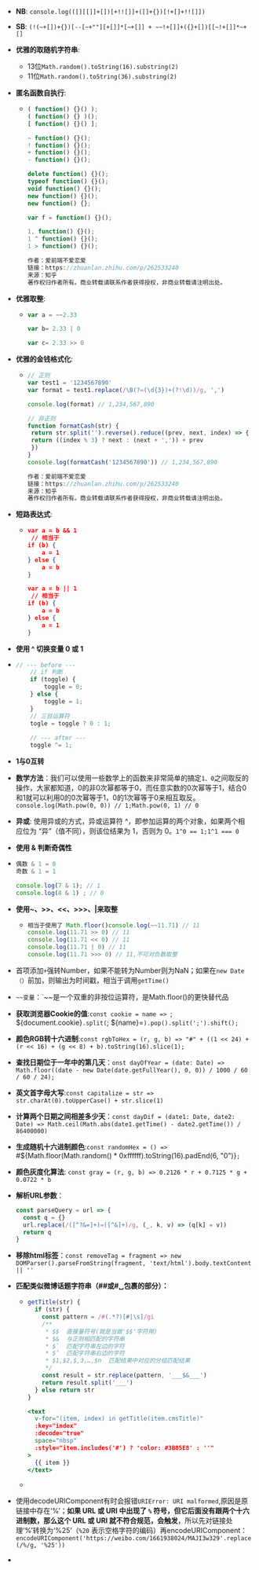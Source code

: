* **NB**: `console.log(([][[]]+[])[+!![]]+([]+{})[!+[]+!![]])`

* **SB**: `(!(~+[])+{})[--[~+""][+[]]*[~+[]] + ~~!+[]]+({}+[])[[~!+[]]*~+[]`

* **优雅的取随机字符串**: 

  * 13位`Math.random().toString(16).substring(2)`
  * 11位`Math.random().toString(36).substring(2)`

* **匿名函数自执行**: 

  * ```js
    ( function() {}() );
    ( function() {} )();
    [ function() {}() ];
    
    ~ function() {}();
    ! function() {}();
    + function() {}();
    - function() {}();
    
    delete function() {}();
    typeof function() {}();
    void function() {}();
    new function() {}();
    new function() {};
    
    var f = function() {}();
    
    1, function() {}();
    1 ^ function() {}();
    1 > function() {}();
    
    作者：爱前端不爱恋爱
    链接：https://zhuanlan.zhihu.com/p/262533240
    来源：知乎
    著作权归作者所有。商业转载请联系作者获得授权，非商业转载请注明出处。
    ```

* **优雅取整**: 

  * ```js
    var a = ~~2.33
    
    var b= 2.33 | 0
    
    var c= 2.33 >> 0
    ```

* **优雅的金钱格式化**: 

  * ```js
    // 正则
    var test1 = '1234567890'
    var format = test1.replace(/\B(?=(\d{3})+(?!\d))/g, ',')
    
    console.log(format) // 1,234,567,890
    
    // 非正则
    function formatCash(str) {
     return str.split('').reverse().reduce((prev, next, index) => {
     return ((index % 3) ? next : (next + ',')) + prev
     })
    }
    console.log(formatCash('1234567890')) // 1,234,567,890
    
    作者：爱前端不爱恋爱
    链接：https://zhuanlan.zhihu.com/p/262533240
    来源：知乎
    著作权归作者所有。商业转载请联系作者获得授权，非商业转载请注明出处。
    ```

* **短路表达式**: 

  * ```json
    var a = b && 1
     // 相当于
    if (b) {
        a = 1
    } else {
        a = b
    }
    
    var a = b || 1
     // 相当于
    if (b) {
        a = b
    } else {
        a = 1
    }
    ```

*  **使用 ^ 切换变量 0 或 1**

  * ```js
    // --- before ---
        // if 判断
        if (toggle) {
            toggle = 0;
        } else {
            toggle = 1;
        }
        // 三目运算符
        togle = toggle ? 0 : 1;
        
        // --- after ---
        toggle ^= 1;
    ```

*  **1与0互转**

  * **数学方法**：我们可以使用一些数学上的函数来非常简单的搞定`1、0`之间取反的操作，大家都知道，0的非0次幂都等于0，而任意实数的0次幂等于1，结合0和1就可以利用0的0次幂等于1，0的1次幂等于0来相互取反。`console.log(Math.pow(0, 0)) // 1;Math.pow(0, 1) // 0`
  * **异或**: 使用异或的方式，异或运算符 ^，即参加运算的两个对象，如果两个相应位为 “异”（值不同），则该位结果为 1，否则为 0。`1^0 == 1;1^1 === 0`
  
*  **使用 & 判断奇偶性**

  * ```js
    偶数 & 1 = 0
    奇数 & 1 = 1
    
    console.log(7 & 1); // 1
    console.log(8 & 1) ; // 0
    ```

* **使用~、>>、<<、>>>、|来取整**

  * ```js
    相当于使用了 Math.floor()console.log(~~11.71) // 11
    console.log(11.71 >> 0) // 11
    console.log(11.71 << 0) // 11
    console.log(11.71 | 0) // 11
    console.log(11.71 >>> 0) // 11,不可对负数取整
    ```

* 首项添加`+`强转Number，如果不能转为Number则为NaN；如果在`new Date（）`前加，则输出为时间戳，相当于调用`getTime()`

* `~~变量`：`~~是一个双重的非按位运算符，是Math.floor()的更快替代品

* **获取浏览器Cookie的值**:`const cookie = name => `; ${document.cookie}`.split(`; ${name}=`).pop().split(';').shift();`

* **颜色RGB转十六进制**:`const rgbToHex = (r, g, b) => "#" + ((1 << 24) + (r << 16) + (g << 8) + b).toString(16).slice(1);`

* **查找日期位于一年中的第几天**：`onst dayOfYear = (date: Date) => Math.floor((date - new Date(date.getFullYear(), 0, 0)) / 1000 / 60 / 60 / 24);`

* **英文首字母大写**:`const capitalize = str => str.charAt(0).toUpperCase() + str.slice(1)`

* **计算两个日期之间相差多少天**：`const dayDif = (date1: Date, date2: Date) => Math.ceil(Math.abs(date1.getTime() - date2.getTime()) / 86400000)`

* **生成随机十六进制颜色**:`const randomHex = () => `#${Math.floor(Math.random() * 0xffffff).toString(16).padEnd(6, "0")}`;`

* **颜色灰度化算法**: `const gray = (r, g, b) => 0.2126 * r + 0.7125 * g + 0.0722 * b`

* **解析URL参数**：

  ```js
  const parseQuery = url => {
    const q = {}
    url.replace(/([^?&=]+)=([^&]+)/g, (_, k, v) => (q[k] = v))
    return q
  }
  ```

* **移除html标签**：`const removeTag = fragment => new DOMParser().parseFromString(fragment, 'text/html').body.textContent || ''`

* **匹配类似微博话题字符串（##或#␣包裹的部分）：**

  * ```jsx
    getTitle(str) {
      if (str) {
        const pattern = /#(.*?)[#|\s]/gi
        /**
         * $$  直接量符号(就是当做'$$'字符用)
         * $&  与正则相匹配的字符串
         * $`  匹配字符串左边的字符 
         * $’  匹配字符串右边的字符
         * $1,$2,$,3,…,$n  匹配结果中对应的分组匹配结果
         */
        const result = str.replace(pattern, '___$&___')
        return result.split('___')
      } else return str
    }
    
    <text 
      v-for="(item, index) in getTitle(item.cmsTitle)"
      :key="index" 
      :decode="true" 
      space="nbsp" 
      :style="item.includes('#') ? 'color: #3B85E8' : ''"
    >
      {{ item }}
    </text>
    ```
  
  * 
  
* 使用decodeURIComponent有时会报错`URIError: URI malformed`,原因是原链接中存在‘%’；**如果 URL 或 URI 中出现了 `%` 符号，但它后面没有跟两个十六进制数，那么这个 URL 或 URI 就不符合规范，会触发**，所以先对链接处理‘%’转换为‘%25’（`%20` 表示空格字符的编码）再encodeURIComponent： `encodeURIComponent('https://weibo.com/1661938024/MAJI3w329'.replace(/%/g, '%25'))`

  
  

* 

  
